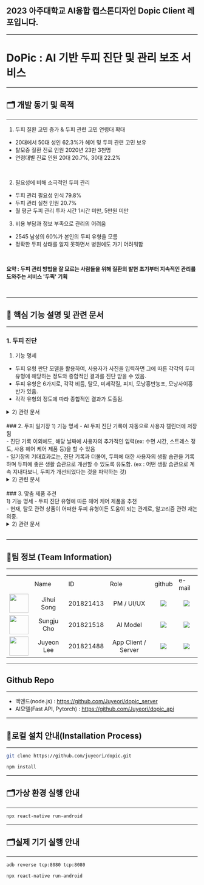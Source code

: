 ## 2023 아주대학교 AI융합 캡스톤디자인 Dopic Client 레포입니다.

---

# DoPic : AI 기반 두피 진단 및 관리 보조 서비스

---
## 🗂️ 개발 동기 및 목적
---
1. 두피 질환 고민 증가 & 두피 관련 고민 연령대 확대
 - 20대에서 50대 성인 62.3%가 헤어 및 두피 관련 고민 보유
 - 탈모증 질환 진료 인원 2020년 23만 3천명
 - 연령대별 진료 인원 20대 20.7%, 30대 22.2%

<br/>

2. 필요성에 비해 소극적인 두피 관리
 - 두피 관리 필요성 인식 79.8%
 - 두피 관리 실천 인원 20.7%
 - 월 평균 두피 관리 투자 시간 1시간 미만, 5만원 미만

3. 비용 부담과 정보 부족으로 관리의 어려움
 - 2545 남성의 60%가 본인의 두피 유형을 모름
 - 정확한 두피 상태를 알지 못하면서 병원에도 가기 어려워함

 <br/>
 
__요약 : 두피 관리 방법을 잘 모르는 사람들을 위해 질환의 발현 초기부터 지속적인 관리를 도와주는 서비스 '두픽' 기획__

<br/>

---
## 📠 핵심 기능 설명 및 관련 문서
---

### 1. 두피 진단
 1) 기능 명세
  - 두피 유형 판단 모델을 활용하여, 사용자가 사진을 입력하면 그에 따른 각각의 두피 유형에 해당하는 정도와 종합적인 결과를 진단 받을 수 있음.
  - 두피 유형은 6가지로, 각각 비듬, 탈모, 미세각질, 피지, 모낭홍반농포, 모낭사이홍반가 있음.
  - 각각 유형의 정도에 따라 종합적인 결과가 도출됨.
 
 <details>
 <summary>2) 관련 문서</summary>
  - UseCase Diagram
 <br/>
  ![image](https://github.com/Juyeori/DoPic/assets/98978787/ed7b6485-d12b-4b14-a34f-c75fb40a4d8c)
  <br/>
  - Activity Diagram
  ![image](https://github.com/Juyeori/DoPic/assets/98978787/7f5db738-39f5-4702-aea7-e50d1952e486)
  <br/>
  - Sequence Diagram
  ![image](https://github.com/Juyeori/DoPic/assets/98978787/a4ce2a73-5a5b-4745-bff4-b1a9e1b147de)
  </details>
<br/>
### 2. 두피 일기장
 1) 기능 명세
  - AI 두피 진단 기록이 자동으로 사용자 캘린더에 저장됨<br/>
  - 진단 기록 이외에도, 해당 날짜에 사용자의 추가적인 입력(ex: 수면 시간, 스트레스 정도, 사용 헤어 케어 제품 등)을 할 수 있음<br/>
  - 일기장의 기대효과로는, 진단 기록과 더불어, 두피에 대한 사용자의 생활 습관을 기록하며 두피에 좋은 생활 습관으로 개선할 수 있도록 유도함. (ex : 어떤 생활 습관으로 계속 지내다보니, 두피가 개선되었다는 것을 파악하는 것)<br/>

<details>
 <summary>2) 관련 문서</summary>
  - UseCase Diagram<br/>
  ![image](https://github.com/Juyeori/DoPic/assets/98978787/0f7f4db2-98c2-4b38-970e-1767dcc26eaa)
  <br/>
  - Activity Diagram<br/>
  ![image](https://github.com/Juyeori/DoPic/assets/98978787/7a88c27a-af3e-489d-be70-3ba60e43881b)
  <br/>
  - Sequence Diagram<br/>
  ![image](https://github.com/Juyeori/DoPic/assets/98978787/b28830ab-2087-426c-9281-27c5703c0b54)
 <br/>
</details>
<br/>
### 3. 맞춤 제품 추천
 <br/>
 1) 기능 명세
  - 두피 진단 유형에 따른 헤어 케어 제품을 추천 <br/>
  - 현재, 탈모 관련 상품이 어떠한 두피 유형이든 도움이 되는 관계로, 알고리즘 관련 재논의중.<br/>

<details>
 <summary>2) 관련 문서</summary>
  - UseCase Diagram<br/>
  ![image](https://github.com/Juyeori/DoPic/assets/98978787/fc48e10f-c636-4da3-b0a9-dbc96f74d9a5)
</details>
<br/>
  
---
## 🕋팀 정보 (Team Information)
---

<table>
 <tr>
  <td></td>
  <td>Name</td>
   <td>ID</td>
  <td>Role</td>
  <td>github</td>
  <td>e-mail</td>
 </tr>
   
 <tr>
  <td align='center'><img src="https://avatars.githubusercontent.com/u/77771635?v=4" width="50" height="50"></td>
  <td align='center'>Jihui Song</td>
  <td align='center'>201821413</td>
  <td align='center'>PM / UI/UX</td>
  <td align='center'><a href="https://github.com/tjdnjf47"><img src="http://img.shields.io/badge/tjdnjf47-green?style=social&logo=github"/></a></td>
  <td align='center'><a href="mailto:tjdnjf47@ajou.ac.kr"><img src="https://img.shields.io/badge/seojune408@gmail.com-green?logo=gmail&style=social"/></a></td>
 </tr>
 
 <tr>
  <td align='center'><img src="https://avatars.githubusercontent.com/u/109195660?v=4" width="50" height="50"></td>
  <td align='center'>Sungju Cho</td>
  <td align='center'>201821518</td>
  <td align='center'>AI Model</td>
  <td align='center'><a href="https://github.com/CastleCho"><img src="http://img.shields.io/badge/CastleCho-green?style=social&logo=github"/></a></td>
  <td align='center'><a href="mailto:ghcho333@ajou.ac.kr"><img src="https://img.shields.io/badge/ghcho333@ajou.ac.kr-green?logo=gmail&style=social"/></a></td>
 </tr>

 <tr>
  <td align='center'><img src="https://user-images.githubusercontent.com/98978787/226175108-63792c9b-1d80-45f9-958c-b1d2824f64f1.png" width="50" height="50"></td>
  <td align='center'>Juyeon Lee</td>
  <td align='center'>201821488</td>
  <td align='center'>App Client / Server</td>
  <td align='center'><a href="https://github.com/Juyeori"><img src="http://img.shields.io/badge/Juyeori-green?style=social&logo=github"/></a></td>
  <td align='center'><a href="mailto:dlwndus0728@ajou.ac.kr"><img src="https://img.shields.io/badge/dlwndus0728@ajou.ac.kr-green?logo=gmail&style=social"/></a></td>
 </tr>
</table>

---
## Github Repo
---
* 백엔드(node.js) : https://github.com/Juyeori/dopic_server
* AI모델(Fast API, Pytorch) : https://github.com/Juyeori/dopic_api

---
## 💽로컬 설치 안내(Installation Process)
---
```bash
git clone https://github.com/juyeori/dopic.git

npm install
```

---
## 🗂️가상 환경 실행 안내
---
```bash
npx react-native run-android
```

---
## 🗂️실제 기기 실행 안내
---
```bash
adb reverse tcp:8080 tcp:8080
```

```bash
npx react-native run-android
```

